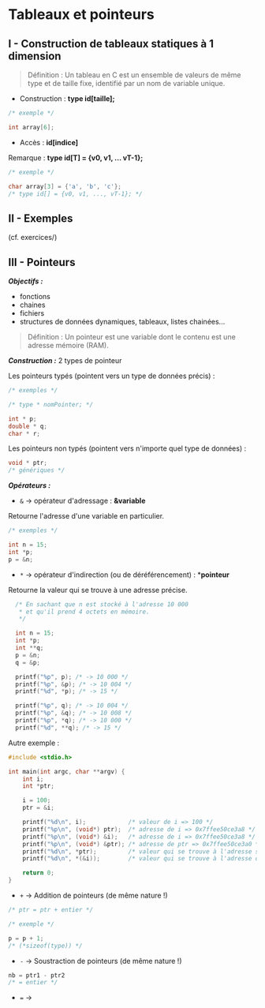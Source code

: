 # Tableaux et pointeurs

## I - Construction de tableaux statiques à 1 dimension

> Définition : Un tableau en C est un ensemble de valeurs de même type et de taille fixe, identifié par un nom de variable unique.

- Construction : **type id[taille];**

```c
/* exemple */

int array[6];
```

- Accès : **id[indice]**

Remarque : **type id[T] = {v0, v1, ... vT-1};**

```c
/* exemple */

char array[3] = {'a', 'b', 'c'};
/* type id[] = {v0, v1, ..., vT-1}; */
```

## II - Exemples

(cf. exercices/)

## III - Pointeurs

***Objectifs :***

- fonctions
- chaines
- fichiers
- structures de données dynamiques, tableaux, listes chainées...

>Définition : Un pointeur est une variable dont le contenu est une adresse mémoire (RAM).

***Construction :*** 2 types de pointeur

Les pointeurs typés (pointent vers un type de données précis) :
```c
/* exemples */

/* type * nomPointer; */

int * p;
double * q;
char * r;
```

Les pointeurs non typés (pointent vers n'importe quel type de données) :

```c
void * ptr;
/* génériques */
```

***Opérateurs :***

- `&` -> opérateur d'adressage : **&variable**

Retourne l'adresse d'une variable en particulier.

```c
/* exemples */

int n = 15;
int *p;
p = &n;
```
- `*` -> opérateur d'indirection (ou de déréférencement) : ***pointeur**

Retourne la valeur qui se trouve à une adresse précise.

```c
  /* En sachant que n est stocké à l'adresse 10 000
   * et qu'il prend 4 octets en mémoire.
   */

  int n = 15;
  int *p;
  int **q;
  p = &n;
  q = &p;

  printf("%p", p); /* -> 10 000 */
  printf("%p", &p); /* -> 10 004 */
  printf("%d", *p); /* -> 15 */

  printf("%p", q); /* -> 10 004 */
  printf("%p", &q); /* -> 10 008 */
  printf("%p", *q); /* -> 10 000 */
  printf("%d", **q); /* -> 15 */
```
Autre exemple :

```c
#include <stdio.h>

int main(int argc, char **argv) {
    int i;
    int *ptr;

    i = 100;
    ptr = &i;

    printf("%d\n", i);            /* valeur de i => 100 */
    printf("%p\n", (void*) ptr);  /* adresse de i => 0x7ffee50ce3a8 */
    printf("%p\n", (void*) &i);   /* adresse de i => 0x7ffee50ce3a8 */
    printf("%p\n", (void*) &ptr); /* adresse de ptr => 0x7ffee50ce3a0 */
    printf("%d\n", *ptr);         /* valeur qui se trouve à l'adresse stockée dans ptr => 100 */
    printf("%d\n", *(&i));        /* valeur qui se trouve à l'adresse de i => 100 */

    return 0;
}
```

- `+` -> Addition de pointeurs (de même nature !)

```c
/* ptr = ptr + entier */

/* exemple */

p = p + 1;
/* (*sizeof(type)) */
```
- `-` -> Soustraction de pointeurs (de même nature !)

```c
nb = ptr1 - ptr2
/* = entier */
```
- `=` ->

